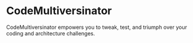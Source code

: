 # CodeMultiversinator
CodeMultiversinator empowers you to tweak, test, and triumph over your coding and architecture challenges.
